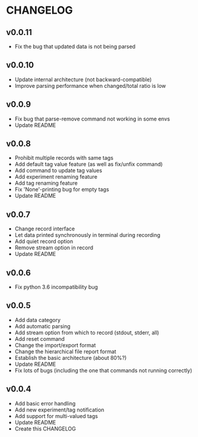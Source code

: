 # CHANGELOG

## v0.0.11
- Fix the bug that updated data is not being parsed


## v0.0.10
- Update internal architecture (not backward-compatible)
- Improve parsing performance when changed/total ratio is low


## v0.0.9
- Fix bug that parse-remove command not working in some envs
- Update README


## v0.0.8
- Prohibit multiple records with same tags
- Add default tag value feature (as well as fix/unfix command)
- Add command to update tag values
- Add experiment renaming feature
- Add tag renaming feature
- Fix 'None'-printing bug for empty tags
- Update README


## v0.0.7
- Change record interface
- Let data printed synchronously in terminal during recording
- Add quiet record option
- Remove stream option in record
- Update README


## v0.0.6
- Fix python 3.6 incompatibility bug


## v0.0.5
- Add data category
- Add automatic parsing
- Add stream option from which to record (stdout, stderr, all)
- Add reset command
- Change the import/export format
- Change the hierarchical file report format
- Establish the basic architecture (about 80%?)
- Update README
- Fix lots of bugs (including the one that commands not running correctly)


## v0.0.4
- Add basic error handling
- Add new experiment/tag notification
- Add support for multi-valued tags
- Update README
- Create this CHANGELOG
